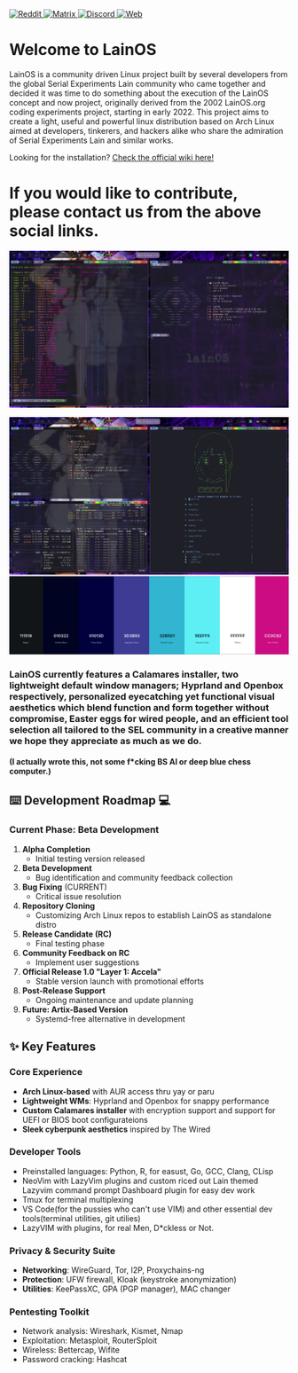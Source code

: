 <!--Reddit-->
<a href="https://www.reddit.com/r/LainOSdevelopers/" target="_blank">
  <img align="top" src="https://img.shields.io/badge/Reddit-FF4500?style=for-the-badge&logo=reddit&logoColor=white" alt="Reddit">
</a>
<!--Matrix-->
<a href="https://matrix.to/?fbclid=IwAR3aREfZ0l84eRuLdQ1RWq38Bm2mqvK4irokYoEWnvOibQPT7vqiIq_nhY8#/!hhlpPAPloYluaKwYAb:matrix.org?via=matrix.org" target="_blank">
  <img align="top" src="https://img.shields.io/badge/Matrix%20-%20%230047a7?style=for-the-badge&logo=matrix" alt="Matrix">
</a>
<!--Discord-->
<a href="https://discord.gg/atZ32vU24U" target="_blank">
  <img align="top" src="https://img.shields.io/badge/Discord%20-%20%234900ff?style=for-the-badge&logo=discord" alt="Discord">
</a>
<!--Web page-->
<a href="https://lainos.dev/" target="_blank">
  <img align="top" src="https://img.shields.io/badge/Lain%20OS%20web-3d3b93?style=for-the-badge&logo=Devbox" alt="Web">
</a>

# Welcome to LainOS
LainOS is a community driven Linux project built by several developers from the global Serial Experiments Lain community who came together and decided it was time to do something about the execution of the LainOS concept and now project, originally derived from the 2002 LainOS.org coding experiments project, starting in early 2022.
This project aims to create a light, useful and powerful linux distribution based on Arch Linux aimed at developers, tinkerers, and hackers alike who share the admiration of Serial Experiments Lain and similar works.

Looking for the installation? [Check the official wiki here!](https://github.com/The-LainOS-Project/LainOS/wiki)
# If you would like to contribute, please contact us from the above social links.

![LainOS screenshot](https://github.com/The-LainOS-Project/Gallery/blob/main/swappy-20250409_104106.png)




![LainOS screenshot](https://github.com/The-LainOS-Project/Gallery/blob/main/swappy-20250409_101927.png)
![Color scheme](https://github.com/The-LainOS-Project/.github/blob/main/images/colorsheme.png)

### LainOS currently features a Calamares installer, two lightweight default window managers; Hyprland and Openbox respectively, personalized eyecatching yet functional visual aesthetics which blend function and form together without compromise, Easter eggs for wired people, and an efficient tool selection all tailored to the SEL community in a creative manner we hope they appreciate as much as we do.
#### (I actually wrote this, not some f*cking BS AI or deep blue chess computer.)

## ⌨️ Development Roadmap 💻

### Current Phase: Beta Development
1. **Alpha Completion**  
   - Initial testing version released
2. **Beta Development**  
   - Bug identification and community feedback collection
3. **Bug Fixing** (CURRENT) 
   - Critical issue resolution
4. **Repository Cloning**  
   - Customizing Arch Linux repos to establish LainOS as standalone distro
5. **Release Candidate (RC)**  
   - Final testing phase
6. **Community Feedback on RC**  
   - Implement user suggestions
7. **Official Release 1.0 "Layer 1: Accela"**  
   - Stable version launch with promotional efforts
8. **Post-Release Support**  
   - Ongoing maintenance and update planning
9. **Future: Artix-Based Version**  
   - Systemd-free alternative in development

## ✨ Key Features

###  Core Experience
- **Arch Linux-based** with AUR access thru yay or paru
- **Lightweight WMs**: Hyprland and Openbox for snappy performance
- **Custom Calamares installer** with encryption support and support for UEFI or BIOS boot configurateions
- **Sleek cyberpunk aesthetics** inspired by The Wired

###  Developer Tools
- Preinstalled languages: Python, R, for easust, Go, GCC, Clang, CLisp
- NeoVim with LazyVim plugins and custom riced out Lain themed Lazyvim command prompt Dashboard plugin for easy dev work
- Tmux for terminal multiplexing
- VS Code(for the pussies who can't use VIM) and other essential dev tools(terminal utilities, git utilies)
- LazyVIM with plugins, for real Men, D*ckless or Not.

###  Privacy & Security Suite
- **Networking**: WireGuard, Tor, I2P, Proxychains-ng
- **Protection**: UFW firewall, Kloak (keystroke anonymization)
- **Utilities**: KeePassXC, GPA (PGP manager), MAC changer

###  Pentesting Toolkit
- Network analysis: Wireshark, Kismet, Nmap
- Exploitation: Metasploit, RouterSploit
- Wireless: Bettercap, Wifite
- Password cracking: Hashcat
